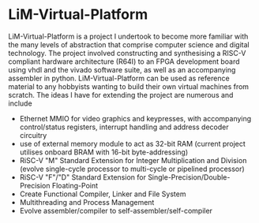# LiM-Virtual-Platform

LiM-Virtual-Platform is a project I undertook to become more familiar with the many levels of abstraction that comprise computer science and digital technology. The
project involved constructing and synthesising a RISC-V compliant hardware architecture (R64I) to an FPGA development board using vhdl and the vivado software suite,
as well as an accompanying assembler in python. LiM-Virtual-Platform can be used as reference material to any hobbyists wanting to build their own virtual machines from
scratch. The ideas I have for extending the project are numerous and include
- Ethernet MMIO for video graphics and keypresses, with accompanying control/status registers, interrupt handling and address decoder circuitry
- use of external memory module to act as 32-bit RAM (current project utilises onboard BRAM with 16-bit byte-addressing)
- RiSC-V "M" Standard Extension for Integer Multiplication and Division (evolve single-cycle processor to multi-cycle or pipelined processor)
- RiSC-V "F"/"D" Standard Extension for Single-Precision/Double-Precision Floating-Point
- Create Functional Compiler, Linker and File System
- Multithreading and Process Management
- Evolve assembler/compiler to self-assembler/self-compiler
